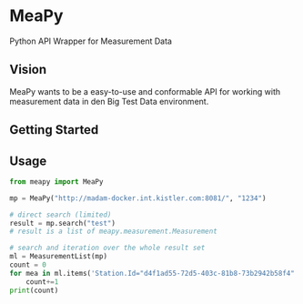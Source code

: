 # MeaPy
Python API Wrapper for Measurement Data

## Vision
MeaPy wants to be a easy-to-use and conformable API for working with measurement data in den Big Test Data environment.

## Getting Started

## Usage
```python
from meapy import MeaPy

mp = MeaPy("http://madam-docker.int.kistler.com:8081/", "1234")

# direct search (limited)
result = mp.search("test")
# result is a list of meapy.measurement.Measurement

# search and iteration over the whole result set
ml = MeasurementList(mp)
count = 0
for mea in ml.items('Station.Id="d4f1ad55-72d5-403c-81b8-73b2942b58f4"'):
    count+=1
print(count)
```
